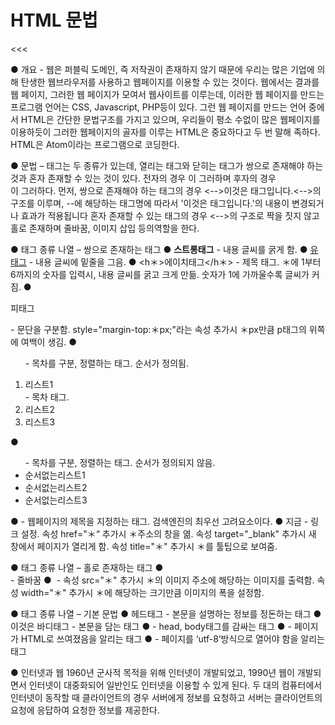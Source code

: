 HTML 문법
========================
&#60;&#60;&#60;

● 개요 - 웹은 퍼블릭 도메인, 즉 저작권이 존재하지 않기 때문에 우리는 많은 기업에 의해 탄생한 웹브라우저를 사용하고 웹페이지를 이용할 수 있는 것이다. 웹에서는 결과를 웹 페이지, 그러한 웹 페이지가 모여서 웹사이트를 이루는데, 이러한 웹 페이지를 만드는 프로그램 언어는 CSS, Javascript, PHP등이 있다. 그런 웹 페이지를 만드는 언어 중에서 HTML은 간단한 문법구조를 가지고 있으며, 우리들이 평소 수없이 많은 웹페이지를 이용하듯이 그러한 웹페이지의 골자를 이루는 HTML은 중요하다고 두 번 말해 족하다. 
 HTML은 Atom이라는 프로그램으로 코딩한다. 
 
● 문법 – 태그는 두 종류가 있는데, 열리는 태그와 닫히는 태그가 쌍으로 존재해야 하는 것과 혼자 존재할 수 있는 것이 있다. 전자의 경우 <strong></strong>이 그러하며 후자의 경우 <br>이 그러하다.
 먼저, 쌍으로 존재해야 하는 태그의 경우 <-->이것은 태그입니다.<-->의 구조를 이루며, --에 해당하는 태그명에 따라서 '이것은 태그입니다.'의 내용이 변경되거나 효과가 적용됩니다
 혼자 존재할 수 있는 태그의 경우 <-->의 구조로 짝을 짓지 않고 홀로 존재하며 줄바꿈, 이미지 삽입 등의역할을 한다.

● 태그 종류 나열 – 쌍으로 존재하는 태그
● <strong>스트롱태그</strong> - 내용 글씨를 굵게 함.
● <u>유태그</u> - 내용 글씨에 밑줄을 그음.
● <h＊>에이치태그</h＊> - 제목 태그. ＊에 1부터 6까지의 숫자를 입력시, 내용 글씨를 굵고 크게 만듦. 숫자가 1에 가까울수록 글씨가 커짐.
● <p>피태그</p> - 문단을 구분함. style="margin-top:＊px;"라는 속성 추가시 ＊px만큼 p태그의 위쪽에 여백이 생김.
● <ol> - 목차를 구분, 정렬하는 태그. 순서가 정의됨.
   <li>리스트1</li> - 목차 태그.
   <li>리스트2</li>
   <li>리스트3</li>
  </ol>
● <ul> - 목차를 구분, 정렬하는 태그. 순서가 정의되지 않음.
   <li>순서없는리스트1</li>
   <li>순서없는리스트2</li>
   <li>순서없는리스트3</li>
  </ul>
● <title>타이틀 태그</title> - 웹페이지의 제목을 지정하는 태그. 검색엔진의 최우선 고려요소이다.
● <a>지금</a> - 링크 설정. 속성 href="＊“ 추가시 ＊주소의 창을 엶. 속성 target="_blank" 추가시 새 창에서 페이지가 열리게 함. 속성 title="＊" 추가시 ＊를 툴팁으로 보여줌. 



● 태그 종류 나열 – 홀로 존재하는 태그
● <br> - 줄바꿈
● <img > - 속성 src="＊" 추가시 ＊의 이미지 주소에 해당하는 이미지를 출력함. 속성 width="＊" 추가시 ＊에 해당하는 크기만큼 이미지의 폭을 설정함.

● 태그 종류 나열 – 기본 문법
● <head>헤드태그</head> - 본문을 설명하는 정보를 정돈하는 태그
● <body>이것은 바디태그</body> - 본문을 담는 태그
● <html></html> - head, body태그를 감싸는 태그
● <!doctype html> - 페이지가 HTML로 쓰여졌음을 알리는 태그
● <meta charset="utf-8"> - 페이지를 ‘utf-8’방식으로 열어야 함을 알리는 태그

● 인터넷과 웹
 1960년 군사적 목적을 위해 인터넷이 개발되었고, 1990년 웹이 개발되면서 인터넷이 대중화되어 일반인도 인터넷을 이용할 수 있게 된다. 
 두 대의 컴퓨터에서 인터넷이 동작할 때 클라이언트의 경우 서버에게 정보를 요청하고 서버는 클라이언트의 요청에 응답하여 요청한 정보를 제공한다.
